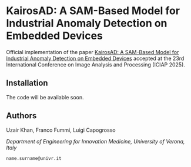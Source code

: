 # KairosAD: A SAM-Based Model for Industrial Anomaly Detection on Embedded Devices #

Official implementation of the paper [KairosAD: A SAM-Based Model for Industrial Anomaly Detection on Embedded Devices]() accepted at the 23rd International Conference on Image Analysis and Processing (ICIAP 2025).

## Installation ##
The code will be available soon.

## Authors ##
Uzair Khan, Franco Fummi, Luigi Capogrosso

*Department of Engineering for Innovation Medicine, University of Verona, Italy*

`name.surname@univr.it`
